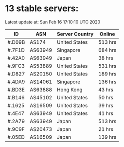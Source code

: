 # 13 stable servers:

Latest update at: Sun Feb 16 17:10:10 UTC 2020

| ID | ASN | Server Country | Online |
| -- | --- | -------------- | ------ |
| #.D09B | AS174 | United States | 513 hrs |
| #.7F1D | AS63949 | Singapore | 684 hrs |
| #.42A0 | AS63949 | Japan | 38 hrs |
| #.9FC3 | AS53889 | United States | 531 hrs |
| #.D827 | AS20150 | United States | 189 hrs |
| #.4DA9 | AS14061 | Singapore | 136 hrs |
| #.BD3E | AS63888 | Hong Kong | 43 hrs |
| #.B146 | AS45102 | United States | 50 hrs |
| #.1625 | AS16509 | United States | 39 hrs |
| #.4E47 | AS63949 | United States | 41 hrs |
| #.2A79 | AS63949 | Japan | 513 hrs |
| #.9C9F | AS20473 | Japan | 21 hrs |
| #.05ED | AS16509 | Japan | 139 hrs |

